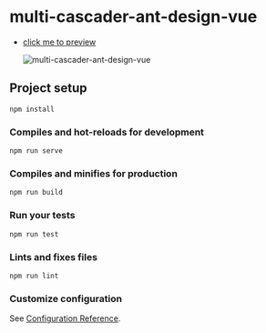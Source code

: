 # multi-cascader-ant-design-vue

- [click me to preview](https://xianshenglu.github.io/vue/demo/multi-cascader-ant-design-vue/dist/index.html)

  ![multi-cascader-ant-design-vue](https://xianshenglu.github.io/vue/demo/img-displayed/multi-cascader-ant-design-vue.gif)

## Project setup

```
npm install
```

### Compiles and hot-reloads for development

```
npm run serve
```

### Compiles and minifies for production

```
npm run build
```

### Run your tests

```
npm run test
```

### Lints and fixes files

```
npm run lint
```

### Customize configuration

See [Configuration Reference](https://cli.vuejs.org/config/).

